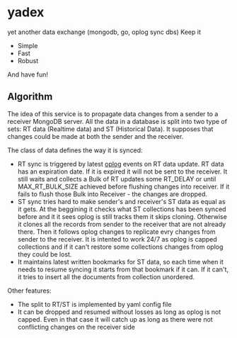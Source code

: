 # yadex
yet another data exchange (mongodb, go, oplog sync dbs)
Keep it

* Simple
* Fast
* Robust

And have fun!

## Algorithm
The idea of this service is to propagate data changes from a sender to a receiver MongoDB server.
All the data in a database is split into two type of sets: RT data (Realtime data) and ST (Historical Data).
It supposes that changes could be made at both the sender and the receiver. 

The class of data defines the way it is synced:
* RT sync is triggered by latest [oplog](https://www.mongodb.com/docs/manual/core/replica-set-oplog/) events on RT data update. RT data has an expiration date. If it is expired it will not be sent to the receiver.
It still waits and collects a Bulk of RT updates some RT_DELAY or until MAX_RT_BULK_SIZE achieved before flushing changes into receiver. 
If it fails to flush those Bulk into Receiver - the changes are dropped.
* ST sync tries hard to make sender's and receiver's ST data as equal as it gets. At the beggining it checks what ST collections has been synced before and it it sees oplog is still tracks them it skips cloning. Otherwise it clones all the records from sender to the receiver that are not already there. Then it follows oplog changes to replicate evry changes from sender to the receiver. It is intented to work 24/7 as oplog is capped collections and if it can't restore some collections changes from oplog they could be lost.
* It maintains latest written bookmarks for ST data, so each time when it needs to resume syncing it starts from that bookmark if it can. If it can't, it tries to insert all the documents from collection unordered.

Other features:
* The split to RT/ST is implemented by yaml config file
* It can be dropped and resumed without losses as long as oplog is not capped. Even in that case it will catch up as long as there were not conflicting changes on the receiver side

